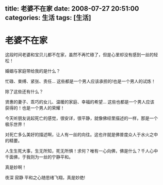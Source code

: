 title: 老婆不在家
date: 2008-07-27 20:51:00
categories:  生活
tags: [生活]
---

# 老婆不在家
这段时间老婆和宝贝儿都不在家，虽然不再忙碌了，但是心里却没有感到一丝的轻松！

婚姻与家庭带给我的是什么？

忙碌、束缚、紧张、责任... 这些都是一个男人应该承担的!也是一个男人的试炼！

除了这些还有什么？

贤惠的妻子、乖巧的女儿、温暖的家庭、幸福的希望... 这些也都是一个男人应该获得的！也是一个男人的荣耀！

今天听朋友说起死亡的感觉，很安详，很平静，就像佛经里描述的一样，那是一个极乐世界！

对死亡多么美好的描述啊，让人有一丝的向往。这也许就是佛普度众人于水火之中的精要。

人生生死大事，生无所知，死无所惧！求何？唯有一心向佛，佛是什么？千人心中千面佛，于我则为一丝的宁静平和。

真是妙啊！

夜深 寂静 平和之心随思绪飞翔，真是妙绝!